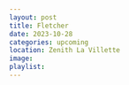 ```yaml
---
layout: post
title: Fletcher
date: 2023-10-28
categories: upcoming
location: Zenith La Villette
image: 
playlist: 
---
```

